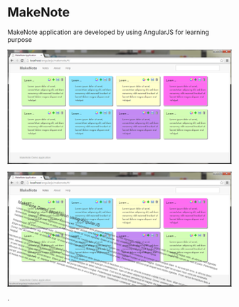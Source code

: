 MakeNote
========

 MakeNote application are developed by using AngularJS for learning purpose


![alt tag](https://raw.githubusercontent.com/RajaJaganathan/MakeNote/master/src/assets/images/makenote.png)

![alt tag](https://raw.githubusercontent.com/RajaJaganathan/MakeNote/master/src/assets/images/makenote_effect.png)

.
